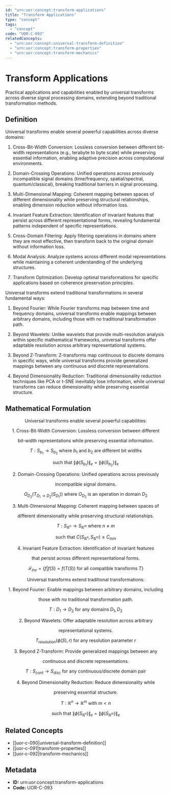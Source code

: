 ```yaml
---
id: "urn:uor:concept:transform-applications"
title: "Transform Applications"
type: "concept"
tags:
  - "concept"
code: "UOR-C-093"
relatedConcepts:
  - "urn:uor:concept:universal-transform-definition"
  - "urn:uor:concept:transform-properties"
  - "urn:uor:concept:transform-mechanics"
---
```


# Transform Applications

Practical applications and capabilities enabled by universal transforms across diverse signal processing domains, extending beyond traditional transformation methods.

## Definition

Universal transforms enable several powerful capabilities across diverse domains:

1. Cross-Bit-Width Conversion: Lossless conversion between different bit-width representations (e.g., terabyte to byte scale) while preserving essential information, enabling adaptive precision across computational environments.

2. Domain-Crossing Operations: Unified operations across previously incompatible signal domains (time/frequency, spatial/spectral, quantum/classical), breaking traditional barriers in signal processing.

3. Multi-Dimensional Mapping: Coherent mapping between spaces of different dimensionality while preserving structural relationships, enabling dimension reduction without information loss.

4. Invariant Feature Extraction: Identification of invariant features that persist across different representational forms, revealing fundamental patterns independent of specific representations.

5. Cross-Domain Filtering: Apply filtering operations in domains where they are most effective, then transform back to the original domain without information loss.

6. Modal Analysis: Analyze systems across different modal representations while maintaining a coherent understanding of the underlying structures.

7. Transform Optimization: Develop optimal transformations for specific applications based on coherence preservation principles.

Universal transforms extend traditional transformations in several fundamental ways:

1. Beyond Fourier: While Fourier transforms map between time and frequency domains, universal transforms enable mappings between arbitrary domains, including those with no traditional transformation path.

2. Beyond Wavelets: Unlike wavelets that provide multi-resolution analysis within specific mathematical frameworks, universal transforms offer adaptable resolution across arbitrary representational systems.

3. Beyond Z-Transform: Z-transforms map continuous to discrete domains in specific ways, while universal transforms provide generalized mappings between any continuous and discrete representations.

4. Beyond Dimensionality Reduction: Traditional dimensionality reduction techniques like PCA or t-SNE inevitably lose information, while universal transforms can reduce dimensionality while preserving essential structure.

## Mathematical Formulation

$$
\text{Universal transforms enable several powerful capabilities:}
$$

$$
\text{1. Cross-Bit-Width Conversion: Lossless conversion between different}
$$

$$
\text{   bit-width representations while preserving essential information.}
$$

$$
T: S_{b_1} \to S_{b_2} \text{ where } b_1 \text{ and } b_2 \text{ are different bit widths}
$$

$$
\text{   such that } \|\phi(S_{b_1})\|_e = \|\phi(S_{b_2})\|_e
$$

$$
\text{2. Domain-Crossing Operations: Unified operations across previously}
$$

$$
\text{   incompatible signal domains.}
$$

$$
O_{D_2}(T_{D_1 \to D_2}(S_{D_1})) \text{ where } O_{D_2} \text{ is an operation in domain } D_2
$$

$$
\text{3. Multi-Dimensional Mapping: Coherent mapping between spaces of}
$$

$$
\text{   different dimensionality while preserving structural relationships.}
$$

$$
T: S_{\mathbb{R}^n} \to S_{\mathbb{R}^m} \text{ where } n \neq m
$$

$$
\text{   such that } C(S_{\mathbb{R}^n}, S_{\mathbb{R}^m}) \geq C_{min}
$$

$$
\text{4. Invariant Feature Extraction: Identification of invariant features}
$$

$$
\text{   that persist across different representational forms.}
$$

$$
\mathcal{F}_{inv} = \{f | f(S) = f(T(S)) \text{ for all compatible transforms } T\}
$$

$$
\text{Universal transforms extend traditional transformations:}
$$

$$
\text{1. Beyond Fourier: Enable mappings between arbitrary domains, including}
$$

$$
\text{   those with no traditional transformation path.}
$$

$$
T: D_1 \to D_2 \text{ for any domains } D_1, D_2
$$

$$
\text{2. Beyond Wavelets: Offer adaptable resolution across arbitrary}
$$

$$
\text{   representational systems.}
$$

$$
T_{\text{resolution}}(\phi(S), r) \text{ for any resolution parameter } r
$$

$$
\text{3. Beyond Z-Transform: Provide generalized mappings between any}
$$

$$
\text{   continuous and discrete representations.}
$$

$$
T: S_{cont} \to S_{disc} \text{ for any continuous/discrete domain pair}
$$

$$
\text{4. Beyond Dimensionality Reduction: Reduce dimensionality while}
$$

$$
\text{   preserving essential structure.}
$$

$$
T: \mathbb{R}^n \to \mathbb{R}^m \text{ with } m < n
$$

$$
\text{   such that } \|\phi(S_{\mathbb{R}^n})\|_e = \|\phi(S_{\mathbb{R}^m})\|_e
$$

## Related Concepts

- [[uor-c-090|universal-transform-definition]]
- [[uor-c-091|transform-properties]]
- [[uor-c-092|transform-mechanics]]

## Metadata

- **ID:** urn:uor:concept:transform-applications
- **Code:** UOR-C-093
